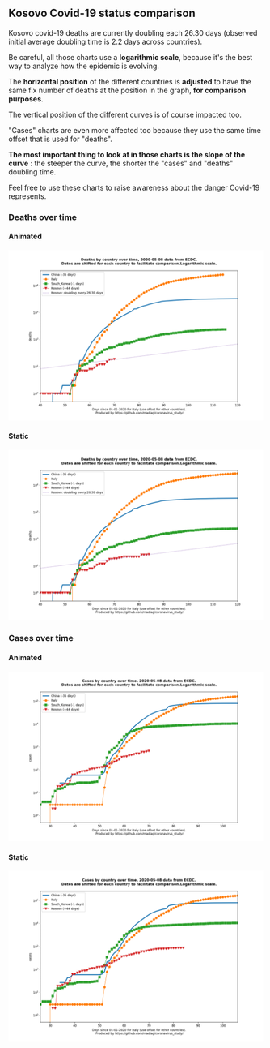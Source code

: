 ## Kosovo Covid-19 status comparison 

Kosovo covid-19 deaths are currently doubling each 26.30 days (observed initial average doubling time is 2.2 days across countries).



Be careful, all those charts use a **logarithmic scale**, because it's the best way to analyze how the epidemic is evolving.
 
The **horizontal position** of the different countries is **adjusted** to have the same fix number of deaths at the position in the graph, **for comparison purposes**.

The vertical position of the different curves is of course impacted too.

"Cases" charts are even more affected too because they use the same time offset that is used for "deaths".

**The most important thing to look at in those charts is the slope of the curve** : the steeper the curve, the shorter the "cases" and "deaths" doubling time.

Feel free to use these charts to raise awareness about the danger Covid-19 represents. 


 
### Deaths over time
 
#### Animated
![Kosovo covid-19 deaths animated chart](https://raw.githubusercontent.com/madlag/coronavirus_study/master/notebooks/graphs/2020-05-08/countries/Kosovo/2020-05-08_Kosovo_deaths.gif "Kosovo covid-19 deaths animated chart")   
 
#### Static
![Kosovo covid-19 deaths static chart](https://raw.githubusercontent.com/madlag/coronavirus_study/master/notebooks/graphs/2020-05-08/countries/Kosovo/2020-05-08_Kosovo_deaths.png "Kosovo covid-19 deaths static chart")   

 
### Cases over time
 
#### Animated
![Kosovo covid-19 cases animated chart](https://raw.githubusercontent.com/madlag/coronavirus_study/master/notebooks/graphs/2020-05-08/countries/Kosovo/2020-05-08_Kosovo_cases.gif "Kosovo covid-19 cases animated chart")   
 
#### Static
![Kosovo covid-19 cases static chart](https://raw.githubusercontent.com/madlag/coronavirus_study/master/notebooks/graphs/2020-05-08/countries/Kosovo/2020-05-08_Kosovo_cases.png "Kosovo covid-19 cases static chart")   

